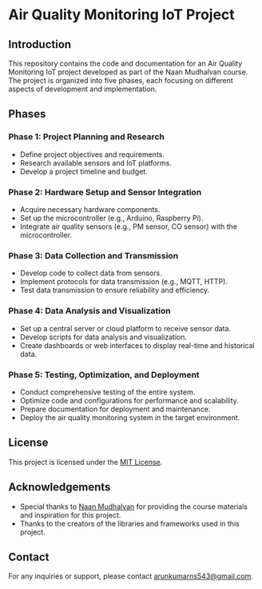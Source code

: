 # Air Quality Monitoring IoT Project

## Introduction

This repository contains the code and documentation for an Air Quality Monitoring IoT project developed as part of the Naan Mudhalvan course. The project is organized into five phases, each focusing on different aspects of development and implementation.

## Phases

### Phase 1: Project Planning and Research

- Define project objectives and requirements.
- Research available sensors and IoT platforms.
- Develop a project timeline and budget.

### Phase 2: Hardware Setup and Sensor Integration

- Acquire necessary hardware components.
- Set up the microcontroller (e.g., Arduino, Raspberry Pi).
- Integrate air quality sensors (e.g., PM sensor, CO sensor) with the microcontroller.

### Phase 3: Data Collection and Transmission

- Develop code to collect data from sensors.
- Implement protocols for data transmission (e.g., MQTT, HTTP).
- Test data transmission to ensure reliability and efficiency.

### Phase 4: Data Analysis and Visualization

- Set up a central server or cloud platform to receive sensor data.
- Develop scripts for data analysis and visualization.
- Create dashboards or web interfaces to display real-time and historical data.

### Phase 5: Testing, Optimization, and Deployment

- Conduct comprehensive testing of the entire system.
- Optimize code and configurations for performance and scalability.
- Prepare documentation for deployment and maintenance.
- Deploy the air quality monitoring system in the target environment.

## License

This project is licensed under the [MIT License](LICENSE).

## Acknowledgements

- Special thanks to [Naan Mudhalvan](https://naanmudhalvan.tn.gov.in/) for providing the course materials and inspiration for this project.
- Thanks to the creators of the libraries and frameworks used in this project.

## Contact

For any inquiries or support, please contact [arunkumarns543@gmail.com](mailto:arunkumarns543@gmail.com).
